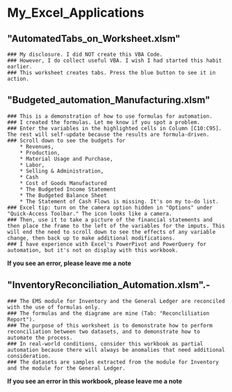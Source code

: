 # My_Excel_Applications
## "AutomatedTabs_on_Worksheet.xlsm" 
    ### My disclosure. I did NOT create this VBA Code. 
    ### However, I do collect useful VBA. I wish I had started this habit earlier.
    ### This worksheet creates tabs. Press the blue button to see it in action.
    
## "Budgeted_automation_Manufacturing.xlsm" 
    ### This is a demonstration of how to use formulas for automation.
    ### I created the formulas. Let me know if you spot a problem.
    ### Enter the variables in the highlighted cells in Column [C10:C95]. The rest will self-update because the results are formula-driven.
    ### Scroll down to see the budgets for 
        * Revenues, 
        * Production, 
        * Material Usage and Purchase, 
        * Labor, 
        * Selling & Administration, 
        * Cash
        * Cost of Goods Manufactured
        * The Budgeted Income Statement
        * The Budgeted Balance Sheet
        * The Statement of Cash Flows is missing. It's on my to-do list.
    ### Excel tip: turn on the camera option hidden in "Options" under "Quick-Access Toolbar." The icon looks like a camera.
    ### Then, use it to take a picture of the financial statements and then place the frame to the left of the variables for the imputs. This will end the need to scroll down to see the effects of any variable change, then back up to make additional modifications.
    ### I have experience with Excel's PowerPivot and PowerQuery for automation, but it's not on display with this workbook.

**If you see an error, please leave me a note**
    
## "InventoryReconciliation_Automation.xlsm".- 
    ### The EMS module for Inventory and the General Ledger are reconciled with the use of formulas only. 
    ### The formulas and the diagrame are mine (Tab: "Reconcliliation Report"). 
    ### The purpose of this worksheet is to demonstrate how to perform reconciliation between two datasets, and to demonstrate how to automate the process.
    ### In real-world conditions, consider this workbook as partial automation because there will always be anomalies that need additional consideration.
    ### The datasets are samples extracted from the module for Inventory and the module for the General Ledger.

**If you see an error in this workbook, please leave me a note**

